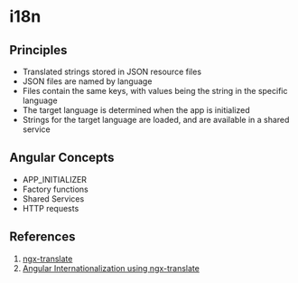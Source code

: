 # i18n

## Principles
* Translated strings stored in JSON resource files
* JSON files are named by language
* Files contain the same keys,
  with values being the string in the specific language
* The target language is determined when the app is initialized
* Strings for the target language are loaded,
  and are available in a shared service

## Angular Concepts
* APP_INITIALIZER
* Factory functions
* Shared Services
* HTTP requests

## References
1. [ngx-translate](https://github.com/ngx-translate)
2. [Angular Internationalization using ngx-translate](https://medium.com/@temekahsay/robust-angular-2-internationalization-using-ngx-translate-behaviorsubject-and-angular-service-56db54da7bc9)
